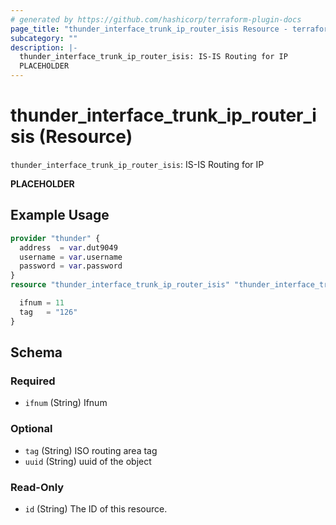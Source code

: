 ```yaml
---
# generated by https://github.com/hashicorp/terraform-plugin-docs
page_title: "thunder_interface_trunk_ip_router_isis Resource - terraform-provider-thunder"
subcategory: ""
description: |-
  thunder_interface_trunk_ip_router_isis: IS-IS Routing for IP
  PLACEHOLDER
---
```


# thunder_interface_trunk_ip_router_isis (Resource)

`thunder_interface_trunk_ip_router_isis`: IS-IS Routing for IP

__PLACEHOLDER__

## Example Usage

```terraform
provider "thunder" {
  address  = var.dut9049
  username = var.username
  password = var.password
}
resource "thunder_interface_trunk_ip_router_isis" "thunder_interface_trunk_ip_router_isis" {

  ifnum = 11
  tag   = "126"
}
```

<!-- schema generated by tfplugindocs -->
## Schema

### Required

- `ifnum` (String) Ifnum

### Optional

- `tag` (String) ISO routing area tag
- `uuid` (String) uuid of the object

### Read-Only

- `id` (String) The ID of this resource.



